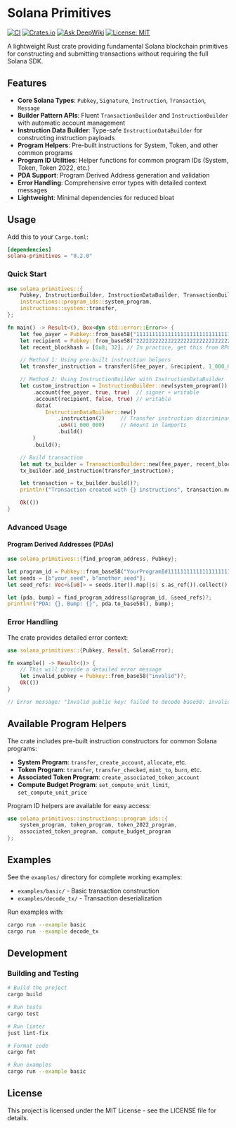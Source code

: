 # Solana Primitives

[![CI](https://github.com/hewigovens/solana-primitives/actions/workflows/ci.yml/badge.svg)](https://github.com/hewigovens/solana-primitives/actions/workflows/ci.yml)
[![Crates.io](https://img.shields.io/crates/v/solana-primitives.svg)](https://crates.io/crates/solana-primitives)
[![Ask DeepWiki](https://deepwiki.com/badge.svg)](https://deepwiki.com/hewigovens/solana-primitives)
[![License: MIT](https://img.shields.io/badge/License-MIT-yellow.svg)](https://opensource.org/licenses/MIT)

A lightweight Rust crate providing fundamental Solana blockchain primitives for constructing and submitting transactions without requiring the full Solana SDK.

## Features

- **Core Solana Types**: `Pubkey`, `Signature`, `Instruction`, `Transaction`, `Message`
- **Builder Pattern APIs**: Fluent `TransactionBuilder` and `InstructionBuilder` with automatic account management
- **Instruction Data Builder**: Type-safe `InstructionDataBuilder` for constructing instruction payloads
- **Program Helpers**: Pre-built instructions for System, Token, and other common programs
- **Program ID Utilities**: Helper functions for common program IDs (System, Token, Token 2022, etc.)
- **PDA Support**: Program Derived Address generation and validation
- **Error Handling**: Comprehensive error types with detailed context messages
- **Lightweight**: Minimal dependencies for reduced bloat

## Usage

Add this to your `Cargo.toml`:

```toml
[dependencies]
solana-primitives = "0.2.0"
```

### Quick Start

```rust
use solana_primitives::{
    Pubkey, InstructionBuilder, InstructionDataBuilder, TransactionBuilder,
    instructions::program_ids::system_program,
    instructions::system::transfer,
};

fn main() -> Result<(), Box<dyn std::error::Error>> {
    let fee_payer = Pubkey::from_base58("11111111111111111111111111111111")?;
    let recipient = Pubkey::from_base58("22222222222222222222222222222222")?;
    let recent_blockhash = [0u8; 32]; // In practice, get this from RPC

    // Method 1: Using pre-built instruction helpers
    let transfer_instruction = transfer(&fee_payer, &recipient, 1_000_000); // 0.001 SOL

    // Method 2: Using InstructionBuilder with InstructionDataBuilder
    let custom_instruction = InstructionBuilder::new(system_program())
        .account(fee_payer, true, true)  // signer + writable
        .account(recipient, false, true) // writable
        .data(
            InstructionDataBuilder::new()
                .instruction(2)     // Transfer instruction discriminant
                .u64(1_000_000)     // Amount in lamports
                .build()
        )
        .build();

    // Build transaction
    let mut tx_builder = TransactionBuilder::new(fee_payer, recent_blockhash);
    tx_builder.add_instruction(transfer_instruction);

    let transaction = tx_builder.build()?;
    println!("Transaction created with {} instructions", transaction.message.instructions.len());

    Ok(())
}
```

### Advanced Usage

#### Program Derived Addresses (PDAs)

```rust
use solana_primitives::{find_program_address, Pubkey};

let program_id = Pubkey::from_base58("YourProgramId11111111111111111111111111")?;
let seeds = [b"your_seed", b"another_seed"];
let seed_refs: Vec<&[u8]> = seeds.iter().map(|s| s.as_ref()).collect();

let (pda, bump) = find_program_address(&program_id, &seed_refs)?;
println!("PDA: {}, Bump: {}", pda.to_base58(), bump);
```


### Error Handling

The crate provides detailed error context:

```rust
use solana_primitives::{Pubkey, Result, SolanaError};

fn example() -> Result<()> {
    // This will provide a detailed error message
    let invalid_pubkey = Pubkey::from_base58("invalid")?;
    Ok(())
}

// Error message: "Invalid public key: failed to decode base58: invalid"
```

## Available Program Helpers

The crate includes pre-built instruction constructors for common Solana programs:

- **System Program**: `transfer`, `create_account`, `allocate`, etc.
- **Token Program**: `transfer`, `transfer_checked`, `mint_to`, `burn`, etc.
- **Associated Token Program**: `create_associated_token_account`
- **Compute Budget Program**: `set_compute_unit_limit`, `set_compute_unit_price`

Program ID helpers are available for easy access:

```rust
use solana_primitives::instructions::program_ids::{
    system_program, token_program, token_2022_program,
    associated_token_program, compute_budget_program
};
```

## Examples

See the `examples/` directory for complete working examples:

- `examples/basic/` - Basic transaction construction
- `examples/decode_tx/` - Transaction deserialization

Run examples with:
```bash
cargo run --example basic
cargo run --example decode_tx
```

## Development

### Building and Testing

```bash
# Build the project
cargo build

# Run tests
cargo test

# Run linter
just lint-fix

# Format code
cargo fmt

# Run examples
cargo run --example basic
```


## License

This project is licensed under the MIT License - see the LICENSE file for details.
